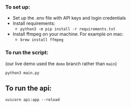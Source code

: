 ### To set up:
- Set up the .env file with API keys and login credentials 
- Install requirements:
    - `python3 -m pip install -r requirements.txt`
- Install ffmpeg on your machine. For example on mac:
    - `brew install ffmpeg`


### To run the script:
(our live demo used the `demo` branch rather than `main`)

`python3 main.py`

## To run the api:
`uvicorn api:app --reload`
